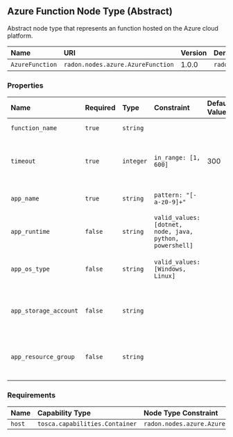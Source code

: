 ## Azure Function Node Type (Abstract)

Abstract node type that represents an function hosted on the Azure cloud platform.

| Name | URI | Version | Derived From |
|:---- |:--- |:------- |:------------ |
| `AzureFunction` | `radon.nodes.azure.AzureFunction` | 1.0.0 | `radon.nodes.abstract.Function` |

### Properties

| Name | Required | Type | Constraint | Default Value | Description |
|:---- |:-------- |:---- |:---------- |:------------- |:----------- |
| `function_name` | `true` | `string` |   |   | The name of the function |
| `timeout` | `true` | `integer` | `in_range: [1, 600]` | 300 | The timeout in seconds of the function is alive after the first start |
| `app_name` | `true` | `string` | `pattern: "[-a-z0-9]+"` |   | The name of the Azure application |
| `app_runtime` | `false` | `string` | `valid_values: [dotnet, node, java, python, powershell]` |   | The identifier of the runtime to be used |
| `app_os_type` | `false` | `string` | `valid_values: [Windows, Linux]` |   | The OS type of the underlying infrastructure |
| `app_storage_account` | `false` | `string` |   |   | The name of the application's storage account |
| `app_resource_group` | `false` | `string` |   |   | The name of the application's resource group |

### Requirements

| Name | Capability Type | Node Type Constraint | Relationship Type | Occurrences |
|:---- |:--------------- |:-------------------- |:----------------- |:------------|
| `host` | `tosca.capabilities.Container` | `radon.nodes.azure.AzurePlatform` | `tosca.relationships.HostedOn` |   |
